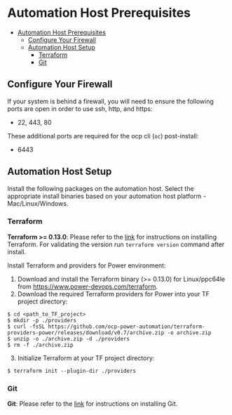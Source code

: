 # Automation Host Prerequisites
- [Automation Host Prerequisites](#automation-host-prerequisites)
  - [Configure Your Firewall](#configure-your-firewall)
  - [Automation Host Setup](#automation-host-setup)
    - [Terraform](#terraform)
    - [Git](#git)


## Configure Your Firewall
If your system is behind a firewall, you will need to ensure the following ports are open in order to use ssh, http, and https:
- 22, 443, 80

These additional ports are required for the ocp cli (`oc`) post-install:
- 6443

## Automation Host Setup

Install the following packages on the automation host. Select the appropriate install binaries based on your automation host platform - Mac/Linux/Windows.

### Terraform

**Terraform >= 0.13.0**: Please refer to the [link](https://learn.hashicorp.com/terraform/getting-started/install.html) for instructions on installing Terraform. For validating the version run `terraform version` command after install.

Install Terraform and providers for Power environment:
1. Download and install the Terraform binary (>= 0.13.0) for Linux/ppc64le from https://www.power-devops.com/terraform.
2. Download the required Terraform providers for Power into your TF project directory:
```
$ cd <path_to_TF_project>
$ mkdir -p ./providers
$ curl -fsSL https://github.com/ocp-power-automation/terraform-providers-power/releases/download/v0.7/archive.zip -o archive.zip
$ unzip -o ./archive.zip -d ./providers
$ rm -f ./archive.zip
```
3. Initialize Terraform at your TF project directory:
```
$ terraform init --plugin-dir ./providers
``` 

### Git

**Git**:  Please refer to the [link](https://git-scm.com/book/en/v2/Getting-Started-Installing-Git) for instructions on installing Git.
